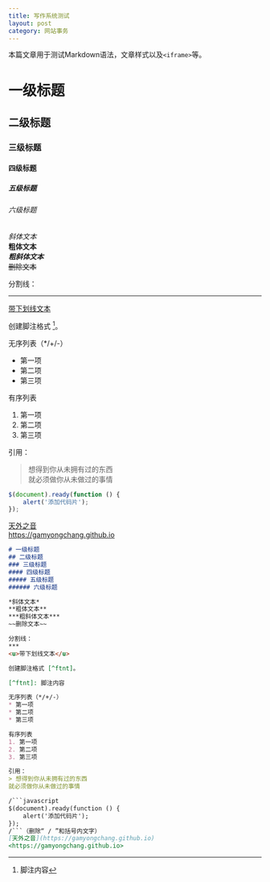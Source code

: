 ```yaml
---
title: 写作系统测试
layout: post
category: 网站事务
---
```


本篇文章用于测试Markdown语法，文章样式以及`<iframe>`等。

# 一级标题
## 二级标题
### 三级标题
#### 四级标题
##### 五级标题
###### 六级标题

*斜体文本*  
**粗体文本**  
***粗斜体文本***  
~~删除文本~~  

分割线：
***
<u>带下划线文本</u>

创建脚注格式 [^ftnt]。

[^ftnt]: 脚注内容

无序列表（*/+/-）
* 第一项
* 第二项
* 第三项

有序列表
1. 第一项
2. 第二项
3. 第三项

引用：
> 想得到你从未拥有过的东西  
就必须做你从未做过的事情

```javascript
$(document).ready(function () {
    alert('添加代码片');
});
```
[天外之音](https://gamyongchang.github.io)  
<https://gamyongchang.github.io>

```markdown
# 一级标题
## 二级标题
### 三级标题
#### 四级标题
##### 五级标题
###### 六级标题

*斜体文本*  
**粗体文本**  
***粗斜体文本***  
~~删除文本~~  

分割线：
***
<u>带下划线文本</u>

创建脚注格式 [^ftnt]。

[^ftnt]: 脚注内容

无序列表（*/+/-）
* 第一项
* 第二项
* 第三项

有序列表
1. 第一项
2. 第二项
3. 第三项

引用：
> 想得到你从未拥有过的东西  
就必须做你从未做过的事情

/```javascript
$(document).ready(function () {
    alert('添加代码片');
});
/```（删除“ / ”和括号内文字）
[天外之音](https://gamyongchang.github.io)  
<https://gamyongchang.github.io>
```
